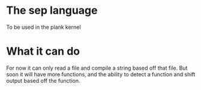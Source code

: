 # The sep language
To be used in the plank kernel

# What it can do
For now it can only read a file and compile a string based off that file. But soon it will have more functions, and the ability to detect a function and shift output based off the function.
